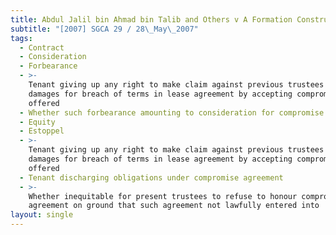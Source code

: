 ```yaml
---
title: Abdul Jalil bin Ahmad bin Talib and Others v A Formation Construction Pte Ltd
subtitle: "[2007] SGCA 29 / 28\_May\_2007"
tags:
  - Contract
  - Consideration
  - Forbearance
  - >-
    Tenant giving up any right to make claim against previous trustees for
    damages for breach of terms in lease agreement by accepting compromise
    offered
  - Whether such forbearance amounting to consideration for compromise agreement
  - Equity
  - Estoppel
  - >-
    Tenant giving up any right to make claim against previous trustees for
    damages for breach of terms in lease agreement by accepting compromise
    offered
  - Tenant discharging obligations under compromise agreement
  - >-
    Whether inequitable for present trustees to refuse to honour compromise
    agreement on ground that such agreement not lawfully entered into
layout: single
---
```


